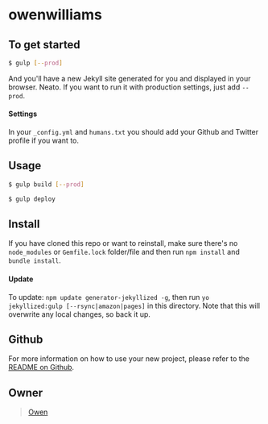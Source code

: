 # owenwilliams

> 

## To get started

```sh
$ gulp [--prod]
```

And you'll have a new Jekyll site generated for you and displayed in your
browser. Neato. If you want to run it with production settings, just add
`--prod`.

#### Settings
In your `_config.yml` and `humans.txt` you should add your Github and Twitter
profile if you want to.

## Usage

```sh
$ gulp build [--prod]
```

```sh
$ gulp deploy
```

## Install
If you have cloned this repo or want to reinstall, make sure there's no
`node_modules` or `Gemfile.lock` folder/file and then run `npm install` and
`bundle install`.

#### Update
To update: `npm update generator-jekyllized -g`, then run `yo jekyllized:gulp
[--rsync|amazon|pages]` in this directory. Note that this will overwrite any
local changes, so back it up.

## Github
For more information on how to use your new project, please refer to the [README
on Github](https://github.com/sondr3/generator-jekyllized).

## Owner

> [Owen](http://owenwillia.ms)
